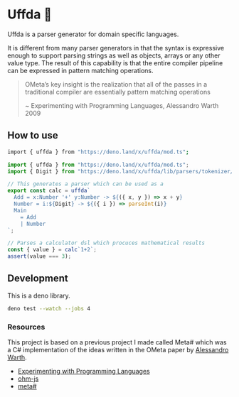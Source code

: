 # Uffda 🦕

Uffda is a parser generator for domain specific languages.

It is different from many parser generators in that the syntax is expressive
enough to support parsing strings as well as objects, arrays or any other value
type. The result of this capability is that the entire compiler pipeline can be
expressed in pattern matching operations.

> OMeta’s key insight is the realization that all of the passes in a traditional
> compiler are essentially pattern matching operations
>
> ~ Experimenting with Programming Languages, Alessandro Warth 2009

## How to use

```sh
import { uffda } from "https://deno.land/x/uffda/mod.ts";
```

```ts
import { uffda } from "https://deno.land/x/uffda/mod.ts";
import { Digit } from "https://deno.land/x/uffda/lib/parsers/tokenizer/Digit.ts";

// This generates a parser which can be used as a
export const calc = uffda`
  Add = x:Number '+' y:Number -> ${({ x, y }) => x + y}
  Number = i:${Digit} -> ${({ i }) => parseInt(i)}
  Main
    = Add
    | Number
`;

// Parses a calculator dsl which procuces mathematical results
const { value } = calc`1+2`;
assert(value === 3);
```

## Development

This is a deno library.

```sh
deno test --watch --jobs 4
```

### Resources

This project is based on a previous project I made called Meta# which was a C#
implementation of the ideas written in the OMeta paper by
[Alessandro Warth](http://www.tinlizzie.org/~awarth/).

- [Experimenting with Programming Languages](http://www.vpri.org/pdf/tr2008003_experimenting.pdf)
- [ohm-js](https://ohmlang.github.io/)
- [meta#](https://archive.codeplex.com/?p=metasharp)

